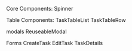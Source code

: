 Core Components:
Spinner

Table Components:
TaskTableList
TaskTableRow

modals
ReuseableModal

Forms
CreateTask
EditTask
TaskDetails
